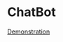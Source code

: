 # ChatBot
[Demonstration](https://drive.google.com/file/d/135c7-B3w-tTtdVQdJqsDgLaZGD1bRKyf/view?usp=sharing)
